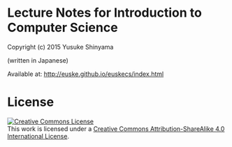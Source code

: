 Lecture Notes for Introduction to Computer Science
==================================================

Copyright (c) 2015 Yusuke Shinyama

(written in Japanese)

Available at: http://euske.github.io/euskecs/index.html


License
=======
<a rel="license" href="http://creativecommons.org/licenses/by-sa/4.0/"><img alt="Creative Commons License" style="border-width:0" src="https://i.creativecommons.org/l/by-sa/4.0/88x31.png" /></a><br />This work is licensed under a <a rel="license" href="http://creativecommons.org/licenses/by-sa/4.0/">Creative Commons Attribution-ShareAlike 4.0 International License</a>.
